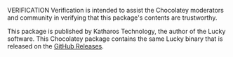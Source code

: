 VERIFICATION Verification is intended to assist the Chocolatey moderators and community in verifying that this package's contents are trustworthy.

This package is published by Katharos Technology, the author of the Lucky software. This Chocolatey package contains the same Lucky binary that is released on the [GitHub Releases](https://github.com/katharostech/lucky/releases).
